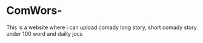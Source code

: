 # ComWors-
This is a website where i can upload comady long story, short comady story under 100 word and dailly jocs 
